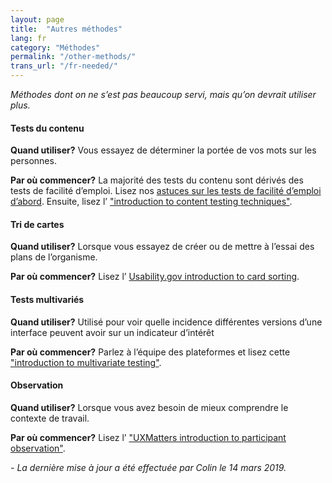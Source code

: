 ```yaml
---
layout: page
title:  "Autres méthodes"
lang: fr
category: "Méthodes"
permalink: "/other-methods/"
trans_url: "/fr-needed/"
---
```


_Méthodes dont on ne s’est pas beaucoup servi, mais qu’on devrait utiliser plus._

#### Tests du contenu

**Quand utiliser?** Vous essayez de déterminer la portée de vos mots sur les personnes.

**Par où commencer?** La majorité des tests du contenu sont dérivés des tests de facilité d’emploi. Lisez nos [astuces sur les tests de facilité d’emploi d’abord]({{site.baseurl}}/usability-testing). Ensuite, lisez l’ ["introduction to content testing techniques"](https://18f.gsa.gov/2016/04/19/looking-at-the-different-ways-to-test-content/).

#### Tri de cartes

**Quand utiliser?** Lorsque vous essayez de créer ou de mettre à l’essai des plans de l’organisme.

**Par où commencer?** Lisez l’ [Usability.gov introduction to card sorting](https://www.usability.gov/how-to-and-tools/methods/card-sorting.html).

#### Tests multivariés

**Quand utiliser?** Utilisé pour voir quelle incidence différentes versions d’une interface peuvent avoir sur un indicateur d’intérêt

**Par où commencer?** Parlez à l’équipe des plateformes et lisez cette ["introduction to multivariate testing"](https://github.com/dwyl/learn-ab-and-multivariate-testing).

#### Observation

**Quand utiliser?** Lorsque vous avez besoin de mieux comprendre le contexte de travail.

**Par où commencer?** Lisez l’ ["UXMatters introduction to participant observation"](httpshttpshttps://www.uxmatters.com/mt/archives/2014/01/participatory-observation.php).

_- La dernière mise à jour a été effectuée par Colin le 14 mars 2019._
